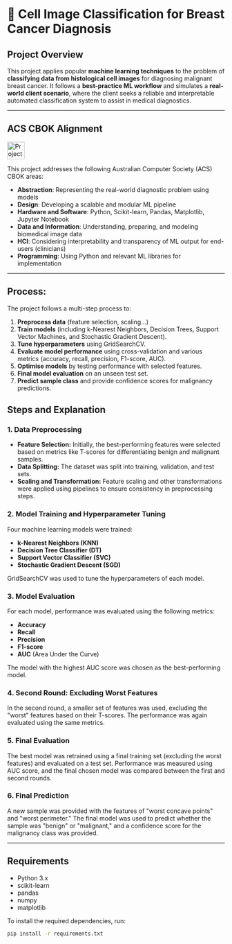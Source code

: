 # 🧬 Cell Image Classification for Breast Cancer Diagnosis

## Project Overview

This project applies popular **machine learning techniques** to the problem of **classifying data from histological cell images** for diagnosing malignant breast cancer. It follows a **best-practice ML workflow** and simulates a **real-world client scenario**, where the client seeks a reliable and interpretable automated classification system to assist in medical diagnostics.

---

## ACS CBOK Alignment 
<img src="https://github.com/user-attachments/assets/27569f12-ea02-4c97-9a1e-2b250064b6e9" alt="Project Logo" height="40">

This project addresses the following Australian Computer Society (ACS) CBOK areas:

- **Abstraction**: Representing the real-world diagnostic problem using models
- **Design**: Developing a scalable and modular ML pipeline
- **Hardware and Software**: Python, Scikit-learn, Pandas, Matplotlib, Jupyter Notebook
- **Data and Information**: Understanding, preparing, and modeling biomedical image data
- **HCI**: Considering interpretability and transparency of ML output for end-users (clinicians)
- **Programming**: Using Python and relevant ML libraries for implementation

---

## Process:

The project follows a multi-step process to:
1. **Preprocess data** (feature selection, scaling...)
2. **Train models** (including k-Nearest Neighbors, Decision Trees, Support Vector Machines, and Stochastic Gradient Descent).
3. **Tune hyperparameters** using GridSearchCV.
4. **Evaluate model performance** using cross-validation and various metrics (accuracy, recall, precision, F1-score, AUC).
5. **Optimise models** by testing performance with selected features.
6. **Final model evaluation** on an unseen test set.
7. **Predict sample class** and provide confidence scores for malignancy predictions.

## Steps and Explanation

### 1. Data Preprocessing
- **Feature Selection:** Initially, the best-performing features were selected based on metrics like T-scores for differentiating benign and malignant samples.
- **Data Splitting:** The dataset was split into training, validation, and test sets.
- **Scaling and Transformation:** Feature scaling and other transformations were applied using pipelines to ensure consistency in preprocessing steps.

### 2. Model Training and Hyperparameter Tuning
Four machine learning models were trained:
- **k-Nearest Neighbors (KNN)**
- **Decision Tree Classifier (DT)**
- **Support Vector Classifier (SVC)**
- **Stochastic Gradient Descent (SGD)**

GridSearchCV was used to tune the hyperparameters of each model.

### 3. Model Evaluation
For each model, performance was evaluated using the following metrics:
- **Accuracy**
- **Recall**
- **Precision**
- **F1-score**
- **AUC** (Area Under the Curve)

The model with the highest AUC score was chosen as the best-performing model.

### 4. Second Round: Excluding Worst Features
In the second round, a smaller set of features was used, excluding the "worst" features based on their T-scores. The performance was again evaluated using the same metrics.

### 5. Final Evaluation
The best model was retrained using a final training set (excluding the worst features) and evaluated on a test set. Performance was measured using AUC score, and the final chosen model was compared between the first and second rounds.

### 6. Final Prediction
A new sample was provided with the features of "worst concave points" and "worst perimeter." The final model was used to predict whether the sample was "benign" or "malignant," and a confidence score for the malignancy class was provided.

---

## Requirements

- Python 3.x
- scikit-learn
- pandas
- numpy
- matplotlib

To install the required dependencies, run:

```bash
pip install -r requirements.txt



